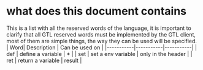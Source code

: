 # what does this document contains
This is a list with all the reserved words of the language, it is important to clarify that all GTL reserved words must be implemented by the GTL client, most of them are simple things, the way they can be used will be specified.
| Word| Description | Can be used on |
|-----------|-----------|-----------|
|    def       |  define a variable          |     *      | 
|    set       |   set a env variable        |     only in the header      |
|    ret       |  return a variable          |     result     |  

